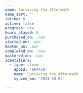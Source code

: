 ```yaml
---
name: Surviving the Aftermath
name_sort: ''
rating: 0
active: false
progress: new
hours_played: 0
purchased_on: .nan
started_on: .nan
beaten_on: .nan
completed_on: .nan
mastered_on: .nan
identifiers:
  - type: steam
    appid: '684450'
    name: Surviving the Aftermath
    synced_on: '2024-10-04'

---
```

